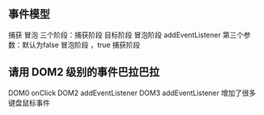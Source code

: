## 事件模型
捕获
冒泡
三个阶段：捕获阶段 目标阶段 冒泡阶段
addEventListener
  第三个参数：默认为false 冒泡阶段 ，true 捕获阶段
## 请用 DOM2 级别的事件巴拉巴拉

DOM0 onClick
DOM2 addEventListener
DOM3 addEventListener 增加了很多键盘鼠标事件